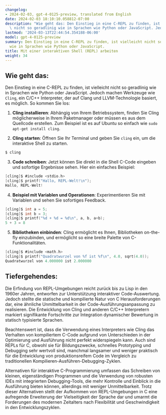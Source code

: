 ```yaml
---
changelog:
- 2024-02-03, gpt-4-0125-preview, translated from English
date: 2024-02-03 18:10:10.058812-07:00
description: "Wie geht das: Den Einstieg in eine C-REPL zu finden, ist vielleicht\
  \ nicht so geradlinig wie in Sprachen wie Python oder JavaScript. Jedoch machen\u2026"
lastmod: '2024-03-13T22:44:54.354188-06:00'
model: gpt-4-0125-preview
summary: Den Einstieg in eine C-REPL zu finden, ist vielleicht nicht so geradlinig
  wie in Sprachen wie Python oder JavaScript.
title: Mit einer interaktiven Shell (REPL) arbeiten
weight: 34
---
```


## Wie geht das:
Den Einstieg in eine C-REPL zu finden, ist vielleicht nicht so geradlinig wie in Sprachen wie Python oder JavaScript. Jedoch machen Werkzeuge wie `Cling`, ein C/C++ Interpreter, der auf Clang und LLVM-Technologie basiert, es möglich. So kommen Sie los:

1. **Cling installieren**: Abhängig von Ihrem Betriebssystem, finden Sie Cling möglicherweise in Ihrem Paketmanager oder müssen es aus dem Quellcode erstellen. Zum Beispiel ist es auf Ubuntu so einfach wie `sudo apt-get install cling`.

2. **Cling starten**: Öffnen Sie Ihr Terminal und geben Sie `cling` ein, um die interaktive Shell zu starten.

```bash
$ cling
```

3. **Code schreiben**: Jetzt können Sie direkt in die Shell C-Code eingeben und sofortige Ergebnisse sehen. Hier ein einfaches Beispiel:

```c
[cling]$ #include <stdio.h>
[cling]$ printf("Hallo, REPL-Welt!\n");
Hallo, REPL-Welt!
```

4. **Beispiel mit Variablen und Operationen**: Experimentieren Sie mit Variablen und sehen Sie sofortiges Feedback.

```c
[cling]$ int a = 5;
[cling]$ int b = 3;
[cling]$ printf("%d + %d = %d\n", a, b, a+b);
5 + 3 = 8
```

5. **Bibliotheken einbinden**: Cling ermöglicht es Ihnen, Bibliotheken on-the-fly einzubinden, und ermöglicht so eine breite Palette von C-Funktionalitäten.

```c
[cling]$ #include <math.h>
[cling]$ printf("Quadratwurzel von %f ist %f\n", 4.0, sqrt(4.0));
Quadratwurzel von 4.000000 ist 2.000000
```

## Tiefergehendes:
Die Erfindung von REPL-Umgebungen reicht zurück bis zu Lisp in den 1960er Jahren, entworfen zur Unterstützung interaktiver Code-Auswertung. Jedoch stellte die statische und kompilierte Natur von C Herausforderungen dar, eine ähnliche Unmittelbarkeit in der Code-Ausführungsanpassung zu realisieren. Die Entwicklung von Cling und anderen C/C++ Interpretern markiert signifikante Fortschritte zur Integration dynamischer Bewertung in statisch typisierte Sprachen.

Beachtenswert ist, dass die Verwendung eines Interpreters wie Cling das Verhalten von kompiliertem C-Code aufgrund von Unterschieden in der Optimierung und Ausführung nicht perfekt widerspiegeln kann. Auch sind REPLs für C, obwohl sie für Bildungszwecke, schnelles Prototyping und Debugging sehr wertvoll sind, manchmal langsamer und weniger praktisch für die Entwicklung von produktionsreifem Code im Vergleich zu traditionellen Kompilieren-Ausführen-Debugging-Zyklen.

Alternativen für interaktive C-Programmierung umfassen das Schreiben von kleinen, eigenständigen Programmen und die Verwendung von robusten IDEs mit integrierten Debugging-Tools, die mehr Kontrolle und Einblick in die Ausführung bieten können, allerdings mit weniger Unmittelbarkeit. Trotz dieser Alternativen stellt der Aufkommen von REPL-Umgebungen in C eine aufregende Erweiterung der Vielseitigkeit der Sprache dar und umarmt die Forderungen des modernen Zeitalters nach Flexibilität und Geschwindigkeit in den Entwicklungszyklen.
